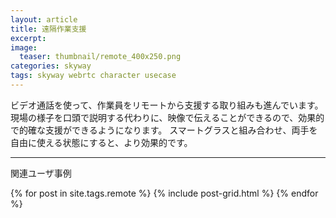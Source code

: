 ```yaml
---
layout: article
title: 遠隔作業支援
excerpt: 
image:
  teaser: thumbnail/remote_400x250.png
categories: skyway
tags: skyway webrtc character usecase
---
```


ビデオ通話を使って、作業員をリモートから支援する取り組みも進んでいます。
現場の様子を口頭で説明する代わりに、映像で伝えることができるので、効果的で的確な支援ができるようになります。
スマートグラスと組み合わせ、両手を自由に使える状態にすると、より効果的です。

<hr>

関連ユーザ事例

<div class="tiles">
{% for post in site.tags.remote %}
  {% include post-grid.html %}
{% endfor %}
</div><!-- /.tiles -->
